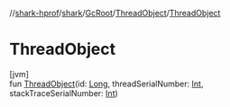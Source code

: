 //[shark-hprof](../../../../index.md)/[shark](../../index.md)/[GcRoot](../index.md)/[ThreadObject](index.md)/[ThreadObject](-thread-object.md)

# ThreadObject

[jvm]\
fun [ThreadObject](-thread-object.md)(id: [Long](https://kotlinlang.org/api/latest/jvm/stdlib/kotlin/-long/index.html), threadSerialNumber: [Int](https://kotlinlang.org/api/latest/jvm/stdlib/kotlin/-int/index.html), stackTraceSerialNumber: [Int](https://kotlinlang.org/api/latest/jvm/stdlib/kotlin/-int/index.html))
